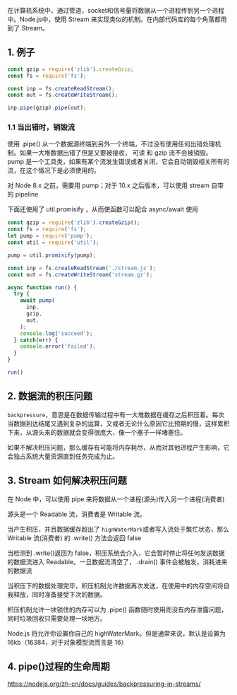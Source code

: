 在计算机系统中，通过管道，socket和信号量将数据从一个进程传到另一个进程中。Node.js中，使用 Stream 来实现类似的机制。在内部代码库的每个角落都用到了 Stream。

## 1. 例子
```js
const gzip = require('zlib').createGzip;
const fs = require('fs');

const inp = fs.createReadStream();
const out = fs.createWriteStream();

inp.pipe(gzip).pipe(out);
```

### 1.1 当出错时，销毁流
使用 .pipe() 从一个数据源终端到另外一个终端，不过没有使用任何出错处理机制。如果一大堆数据出错了但是又要被接收， 可读 和 gzip 流不会被销毁。 pump 是一个工具类，如果有某个流发生错误或者关闭，它会自动销毁相关所有的流，在这个情况下是必须使用的。

对 Node 8.x 之前，需要用 pump；对于 10.x 之后版本，可以使用 stream 自带的 pipeline

下面还使用了 util.promisify ，从而使函数可以配合 async/await 使用
```js
const gzip = require('zlib').createGzip();
const fs = require('fs');
let pump = require('pump');
const util = require('util');

pump = util.promisify(pump);

const inp = fs.createReadStream('./stream.js');
const out = fs.createWriteStream('stream.gz');

async function run() {
  try {
    await pump(
      inp,
      gzip,
      out,
    );
    console.log('succeed');
  } catch(err) {
    console.error('failed');
  }
}

run()
```

## 2. 数据流的积压问题
`backpressure`，意思是在数据传输过程中有一大堆数据在缓存之后积压着。每次当数据到达结尾又遇到复杂的运算，又或者无论什么原因它比预期的慢，这样累积下来，从源头来的数据就会变得很庞大，像一个塞子一样堵塞住。

如果不解决积压问题，那么缓存有可能将内存耗尽，从而对其他进程产生影响，它会独占系统大量资源直到任务完成为止。


## 3. Stream 如何解决积压问题
在 Node 中，可以使用 pipe 来将数据从一个进程(源头)传入另一个进程(消费者)

源头是一个 Readable 流，消费者是 Writable 流。

当产生积压，并且数据缓存超出了 `hignWaterMark`或者写入流处于繁忙状态，那么 Writable 流(消费者) 的 .write() 方法会返回 false

当检测到 .write()返回为 false，积压系统会介入，它会暂时停止将任何发送数据的数据流进入 Readable。一旦数据流清空了， .drain() 事件会被触发，消耗进来的数据流

当积压下的数据处理完毕，积压机制允许数据再次发送，在使用中的内存空间将自我释放，同时准备接受下次的数据。

积压机制允许一块锁住的内存可以为 .pipe() 函数随时使用而没有内存泄露问题，同时垃圾回收只需要处理一块地方。

Node.js 将允许你设置你自己的 highWaterMark。但是通常来说，默认是设置为 16kb（16384，对于对象模型流而言是 16）


## 4. pipe()过程的生命周期
https://nodejs.org/zh-cn/docs/guides/backpressuring-in-streams/

